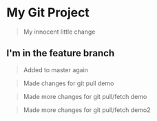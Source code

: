 # My Git Project

> My innocent little change

## I'm in the feature branch

> Added to master again

> Made changes for git pull demo

> Made more changes for git pull/fetch demo

> Made more changes for git pull/fetch demo2
